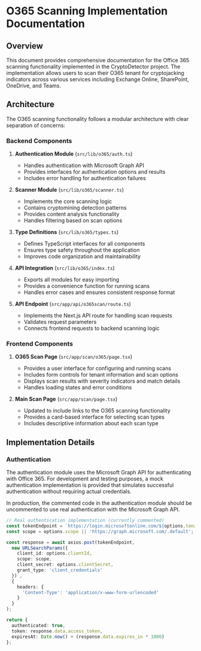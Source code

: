 # O365 Scanning Implementation Documentation

## Overview

This document provides comprehensive documentation for the Office 365 scanning functionality implemented in the CryptoDetector project. The implementation allows users to scan their O365 tenant for cryptojacking indicators across various services including Exchange Online, SharePoint, OneDrive, and Teams.

## Architecture

The O365 scanning functionality follows a modular architecture with clear separation of concerns:

### Backend Components

1. **Authentication Module** (`src/lib/o365/auth.ts`)
   - Handles authentication with Microsoft Graph API
   - Provides interfaces for authentication options and results
   - Includes error handling for authentication failures

2. **Scanner Module** (`src/lib/o365/scanner.ts`)
   - Implements the core scanning logic
   - Contains cryptomining detection patterns
   - Provides content analysis functionality
   - Handles filtering based on scan options

3. **Type Definitions** (`src/lib/o365/types.ts`)
   - Defines TypeScript interfaces for all components
   - Ensures type safety throughout the application
   - Improves code organization and maintainability

4. **API Integration** (`src/lib/o365/index.ts`)
   - Exports all modules for easy importing
   - Provides a convenience function for running scans
   - Handles error cases and ensures consistent response format

5. **API Endpoint** (`src/app/api/o365scan/route.ts`)
   - Implements the Next.js API route for handling scan requests
   - Validates request parameters
   - Connects frontend requests to backend scanning logic

### Frontend Components

1. **O365 Scan Page** (`src/app/scan/o365/page.tsx`)
   - Provides a user interface for configuring and running scans
   - Includes form controls for tenant information and scan options
   - Displays scan results with severity indicators and match details
   - Handles loading states and error conditions

2. **Main Scan Page** (`src/app/scan/page.tsx`)
   - Updated to include links to the O365 scanning functionality
   - Provides a card-based interface for selecting scan types
   - Includes descriptive information about each scan type

## Implementation Details

### Authentication

The authentication module uses the Microsoft Graph API for authenticating with Office 365. For development and testing purposes, a mock authentication implementation is provided that simulates successful authentication without requiring actual credentials.

In production, the commented code in the authentication module should be uncommented to use real authentication with the Microsoft Graph API.

```typescript
// Real authentication implementation (currently commented)
const tokenEndpoint = `https://login.microsoftonline.com/${options.tenantId}/oauth2/v2.0/token`;
const scope = options.scope || 'https://graph.microsoft.com/.default';

const response = await axios.post(tokenEndpoint, 
  new URLSearchParams({
    client_id: options.clientId,
    scope: scope,
    client_secret: options.clientSecret,
    grant_type: 'client_credentials'
  }) ,
  {
    headers: {
      'Content-Type': 'application/x-www-form-urlencoded'
    }
  }
);

return {
  authenticated: true,
  token: response.data.access_token,
  expiresAt: Date.now() + (response.data.expires_in * 1000)
};
